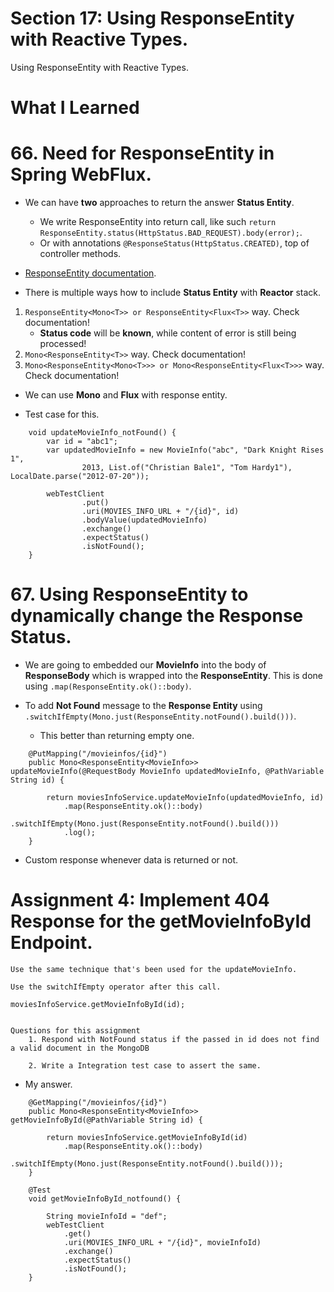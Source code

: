 # Section 17: Using ResponseEntity with Reactive Types. 

Using ResponseEntity with Reactive Types.

# What I Learned

# 66. Need for ResponseEntity in Spring WebFlux.

- We can have **two** approaches to return the answer **Status Entity**.
    - We write ResponseEntity into return call, like such `return ResponseEntity.status(HttpStatus.BAD_REQUEST).body(error);`.
    - Or with annotations `@ResponseStatus(HttpStatus.CREATED)`, top of controller methods.

- [ResponseEntity documentation](https://docs.spring.io/spring-framework/reference/web/webflux/controller/ann-methods/responseentity.html).

- There is multiple ways how to include **Status Entity** with **Reactor** stack.
1. `ResponseEntity<Mono<T>> or ResponseEntity<Flux<T>>` way. Check documentation!
    - **Status code** will be **known**, while content of error is still being processed!
2. `Mono<ResponseEntity<T>>` way. Check documentation!
3. `Mono<ResponseEntity<Mono<T>>> or Mono<ResponseEntity<Flux<T>>>`  way. Check documentation!

- We can use **Mono** and **Flux** with response entity.

- Test case for this.

```    @Test
    void updateMovieInfo_notFound() {
        var id = "abc1";
        var updatedMovieInfo = new MovieInfo("abc", "Dark Knight Rises 1",
                2013, List.of("Christian Bale1", "Tom Hardy1"), LocalDate.parse("2012-07-20"));

        webTestClient
                .put()
                .uri(MOVIES_INFO_URL + "/{id}", id)
                .bodyValue(updatedMovieInfo)
                .exchange()
                .expectStatus()
                .isNotFound();
    }
```

# 67. Using ResponseEntity to dynamically change the Response Status.

- We are going to embedded our **MovieInfo** into the body of **ResponseBody** which is wrapped into the **ResponseEntity**. This is done using `.map(ResponseEntity.ok()::body)`.

- To add **Not Found** message to the **Response Entity** using `.switchIfEmpty(Mono.just(ResponseEntity.notFound().build()))`.
    - This better than returning empty one.

```
    @PutMapping("/movieinfos/{id}")
    public Mono<ResponseEntity<MovieInfo>> updateMovieInfo(@RequestBody MovieInfo updatedMovieInfo, @PathVariable String id) {
        
        return moviesInfoService.updateMovieInfo(updatedMovieInfo, id)
            .map(ResponseEntity.ok()::body)
            .switchIfEmpty(Mono.just(ResponseEntity.notFound().build()))
            .log();
    }
```

- Custom response whenever data is returned or not.

# Assignment 4: Implement 404 Response for the getMovieInfoById Endpoint.

```
Use the same technique that's been used for the updateMovieInfo.

Use the switchIfEmpty operator after this call.

moviesInfoService.getMovieInfoById(id);


Questions for this assignment
    1. Respond with NotFound status if the passed in id does not find a valid document in the MongoDB

    2. Write a Integration test case to assert the same.
```

- My answer.

```
    @GetMapping("/movieinfos/{id}")
    public Mono<ResponseEntity<MovieInfo>> getMovieInfoById(@PathVariable String id) {
        
        return moviesInfoService.getMovieInfoById(id)
            .map(ResponseEntity.ok()::body)
            .switchIfEmpty(Mono.just(ResponseEntity.notFound().build()));
    }

```

```
    @Test
    void getMovieInfoById_notfound() {
        
        String movieInfoId = "def";
        webTestClient
            .get()
            .uri(MOVIES_INFO_URL + "/{id}", movieInfoId)
            .exchange()
            .expectStatus()
            .isNotFound();
    }

```
